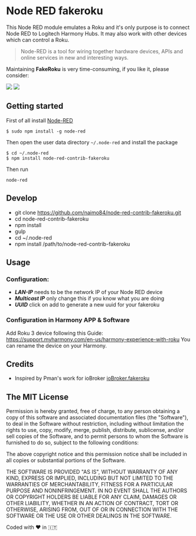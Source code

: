 # Node RED fakeroku

This Node RED module emulates a Roku and it's only purpose is to connect Node RED to Logitech Harmony Hubs. 
It may also work with other devices which can control a Roku.

> Node-RED is a tool for wiring together hardware devices, APIs and online services in new and interesting ways.

Maintaining **FakeRoku** is very time-consuming, if you like it, please consider:

<a target="blank" href="https://paypal.me/NeumannBenjamin"><img src="https://img.shields.io/badge/Donate-PayPal-blue.svg"/></a>
<a target="blank" href="https://blockchain.info/payment_request?address=3KDjCmXsGFYawmycXRsVwfFbphog117N8P"><img src="https://img.shields.io/badge/Donate-Bitcoin-green.svg"/></a>

## Getting started

First of all install [Node-RED](http://nodered.org/docs/getting-started/installation)

```
$ sudo npm install -g node-red
```

Then open  the user data directory  `~/.node-red`  and install the package

```
$ cd ~/.node-red
$ npm install node-red-contrib-fakeroku
```

Then run

```
node-red
```

## Develop

* git clone https://github.com/naimo84/node-red-contrib-fakeroku.git
* cd node-red-contrib-fakeroku
* npm install
* gulp
* cd ~/.node-red 
* npm install /path/to/node-red-contrib-fakeroku

## Usage

### Configuration:
- ***LAN-IP*** needs to be the network IP of your Node RED device
- ***Multicast IP*** only change this if you know what you are doing
- ***UUID*** click on add to generate a new uuid for your fakeroku

### Configuration in Harmony APP & Software
Add Roku 3 device following this Guide:
https://support.myharmony.com/en-us/harmony-experience-with-roku
You can rename the device on your Harmony.

## Credits
* Inspired by Pman's work for ioBroker [ioBroker.fakeroku](https://github.com/Pmant/ioBroker.fakeroku)

## The MIT License
Permission is hereby granted, free of charge, to any person obtaining a copy
of this software and associated documentation files (the "Software"), to deal in the Software without restriction, including without limitation the rights to use, copy, modify, merge, publish, distribute, sublicense, and/or sell copies of the Software, and to permit persons to whom the Software is furnished to do so, subject to the following conditions:

The above copyright notice and this permission notice shall be included in
all copies or substantial portions of the Software.

THE SOFTWARE IS PROVIDED "AS IS", WITHOUT WARRANTY OF ANY KIND, EXPRESS OR IMPLIED, INCLUDING BUT NOT LIMITED TO THE WARRANTIES OF MERCHANTABILITY, FITNESS FOR A PARTICULAR PURPOSE AND NONINFRINGEMENT. IN NO EVENT SHALL THE
AUTHORS OR COPYRIGHT HOLDERS BE LIABLE FOR ANY CLAIM, DAMAGES OR OTHER LIABILITY, WHETHER IN AN ACTION OF CONTRACT, TORT OR OTHERWISE, ARISING FROM, OUT OF OR IN CONNECTION WITH THE SOFTWARE OR THE USE OR OTHER DEALINGS IN THE SOFTWARE.

Coded with :heart: in :it:
